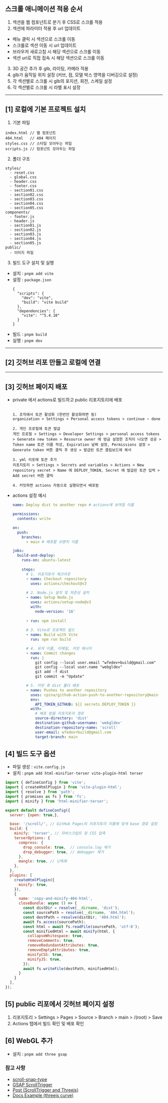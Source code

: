 ## 스크롤 애니메이션 적용 순서

1. 섹션을 웹 컴포넌트로 분기 후 CSS로 스크롤 적용
2. 섹션에 파라미터 적용 후 url 업데이트
  - 메뉴 클릭 시 섹션으로 스크롤 이동
  - 스크롤로 섹션 이동 시 url 업데이트
  - 브라우저 새로고침 시 해당 섹션으로 스크롤 이동
  - 섹션 url로 직접 접속 시 해당 섹션으로 스크롤 이동
3. 3D 공간 추가 후 glb, 라이팅, 카메라 적용
4. glb가 움직일 위치 설정 (커브, 점, 모델 박스 영역을 디버깅으로 설정)
5. 각 섹션별로 스크롤 시 glb의 포지션, 회전, 스케일 설정
6. 각 섹션별로 스크롤 시 라벨 표시 설정


***

## [1] 로컬에 기본 프로젝트 설치

1. 기본 파일
```
index.html // 웹 컴포넌트
404.html   // 404 페이지
styles.css // 스타일 모아두는 파일
scripts.js // 컴포넌트 모아두는 파일
```

2. 폴더 구조
```
styles/
  - reset.css
  - global.css
  - header.css
  - footer.css
  - section01.css
  - section02.css
  - section03.css
  - section04.css
  - section05.css
components/
  - footer.js
  - header.js
  - section01.js
  - section02.js
  - section03.js
  - section04.js
  - section05.js
public/
  - 이미지 파일
```

3. 빌드 도구 설치 및 실행
- 설치 : `pnpm add vite`
- 설정 : `package.json`
  ```
  {
    "scripts": {
      "dev": "vite",
      "build": "vite build"
    },
    "dependencies": {
      "vite": "^5.4.10"
    }
  }
  ```
- 빌드 : `pnpm build`
- 실행 : `pnpm dev`

***

## [2] 깃허브 리포 만들고 로컬에 연결

***

## [3] 깃허브 페이지 배포
- private 에서 actions로 빌드하고 public 리포지토리에 배포
  ```

  1. 조직에서 토큰 활성화 (한번만 활성화하면 됨)
  organization > Settings > Personal access tokens > continue ~ done

  2. 개인 프로필에 토큰 발급
  개인 프로필 > Settings > Developer Settings > personal access tokens > Generate new token > Resource owner 에 방금 설정한 조직이 나오면 성공 > Token name 토큰 이름 작성, Expiration 날짜 설정, Permissions 설정 > Generate token 버튼 클릭 후 생성 > 발급된 토큰 클립보드에 복사

  3. yml 리포에 토큰 추가
  리포지토리 > Settings > Secrets and variables > Actions > New repository secret > Name 에 DEPLOY_TOKEN, Secret 에 발급된 토큰 입력 > Add secret 버튼 클릭

  4. 커밋하면 actions 자동으로 실행되면서 배포됨
  ```

- actions 설정 예시
  ```yml
  name: Deploy dist to another repo # actions에 보여질 이름

  permissions:
    contents: write

  on:
    push:
      branches:
        - main # 배포할 브랜치 이름

  jobs:
    build-and-deploy:
      runs-on: ubuntu-latest
      
      steps:
        # 1. 리포지토리 체크아웃
        - name: Checkout repository
          uses: actions/checkout@v3
          
        # 2. Node.js 설치 및 의존성 설치
        - name: Setup Node.js
          uses: actions/setup-node@v3
          with:
            node-version: '16'
            
        - run: npm install
        
        # 3. Vite로 프로젝트 빌드
        - name: Build with Vite
          run: npm run build

        # 4. 유저 이름, 이메일, 커밋 메시지
        - name: Commit changes
          run: |
            git config --local user.email "wfedev+build@gmail.com"
            git config --local user.name "webgldev"
            git add -f dist
            git commit -m "Update"

        # 5. 커밋 후 dist 폴더 배포
        - name: Pushes to another repository
          uses: cpina/github-action-push-to-another-repository@main
          env:
            API_TOKEN_GITHUB: ${{ secrets.DEPLOY_TOKEN }}
          with:
            # 배포 받을 리포지토리 경로
            source-directory: 'dist'
            destination-github-username: 'webgldev'
            destination-repository-name: 'scroll'
            user-email: wfedev+build@gmail.com
            target-branch: main
  ```

## [4] 빌드 도구 옵션
- 파일 생성 : `vite.config.js`
- 설치 : `pnpm add html-minifier-terser vite-plugin-html terser`
```js
import { defineConfig } from 'vite';
import { createHtmlPlugin } from 'vite-plugin-html';
import { resolve } from 'path';
import { promises as fs } from 'fs';
import { minify } from 'html-minifier-terser';

export default defineConfig({
  server: {open: true,},

  base: '/scroll/', // GitHub Pages의 리포지토리 이름에 맞게 base 경로 설정
  build: {
    minify: 'terser', // 자바스크립트 및 CSS 압축
    terserOptions: {
      compress: {
        drop_console: true,  // console.log 제거
        drop_debugger: true, // debugger 제거
      },
      mangle: true, // 난독화
    },
  },
  plugins: [
    createHtmlPlugin({
      minify: true,
    }),
    {
      name: 'copy-and-minify-404-html',
      closeBundle: async () => {
        const distDir = resolve(__dirname, 'dist');
        const sourcePath = resolve(__dirname, '404.html');
        const destPath = resolve(distDir, '404.html');
        await fs.access(sourcePath);
        const html = await fs.readFile(sourcePath, 'utf-8');
        const minifiedHtml = await minify(html, {
          collapseWhitespace: true,
          removeComments: true,
          removeRedundantAttributes: true,
          removeEmptyAttributes: true,
          minifyCSS: true,
          minifyJS: true,
        });
        await fs.writeFile(destPath, minifiedHtml);
      }
    }
  ],
});
```

## [5] public 리포에서 깃허브 페이지 설정
1. 리포지토리 > Settings > Pages > Source > Branch > main > /(root) > Save
2. Actions 탭에서 빌드 확인 및 배포 확인



## [6] WebGL 추가
- 설치 : `pnpm add three gsap`







### 참고 사항
- [scroll-snap-type](https://developer.mozilla.org/en-US/docs/Web/CSS/scroll-snap-type)
- [GSAP ScrollTrigger](https://greensock.com/docs/v3/Plugins/ScrollTrigger)
- [Post (ScrollTrigger and Threejs)](https://gsap.com/community/forums/topic/25016-scrolltrigger-and-threejs/)
- [Docs Example (threejs curve)](https://threejs.org/examples/?q=curve#webgl_modifier_curve)


